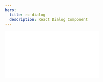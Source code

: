 ```yaml
---
hero:
  title: rc-dialog
  description: React Dialog Component
---
```


<embed src="../README.md"></embed>
